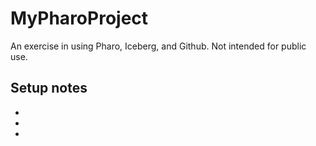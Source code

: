 # MyPharoProject
An exercise in using Pharo, Iceberg, and Github.
Not intended for public use.

## Setup notes
- 
- 
- 
